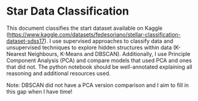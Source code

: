 # Star Data Classification
 This document classifies the start dataset available on Kaggle (https://www.kaggle.com/datasets/fedesoriano/stellar-classification-dataset-sdss17). I use supervised approaches to classify data and unsupervised techniques to explore hidden structures within data (K-Nearest Neighbours, K-Means and DBSCAN). Additionally, I use Principle Component Analysis (PCA) and compare models that used PCA and ones that did not. The python notebook should be well-annotated explaining all reasoning and additional resources used. 

Note: DBSCAN did not have a PCA version comparison and I aim to fill in this gap when I have time! 
